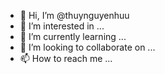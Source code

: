 - 👋 Hi, I’m @thuynguyenhuu
- 👀 I’m interested in ...
- 🌱 I’m currently learning ...
- 💞️ I’m looking to collaborate on ...
- 📫 How to reach me ...

<!---
thuynguyenhuu/thuynguyenhuu is a ✨ special ✨ repository because its `README.md` (this file) appears on your GitHub profile.
You can click the Preview link to take a look at your changes.
--->
